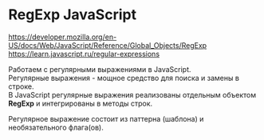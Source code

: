 # RegExp JavaScript
https://developer.mozilla.org/en-US/docs/Web/JavaScript/Reference/Global_Objects/RegExp  
https://learn.javascript.ru/regular-expressions

Работаем с регулярными выражениями в JavaScript.  
Регулярные выражения - мощное средство для поиска и замены в строке.  
В JavaScript регулярные выражения реализованы отдельным объектом **RegExp** и интегрированы в методы строк.

Регулярное выражение состоит из паттерна (шаблона) и необязательного флага(ов).
